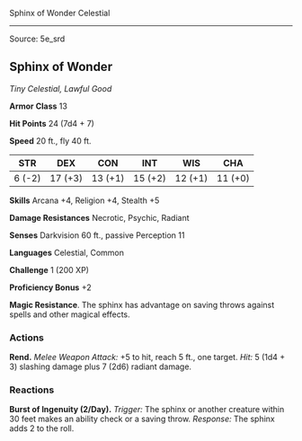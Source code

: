 <MonsterName/>Sphinx of Wonder</MonsterName>
<CreatureType/>Celestial</CreatureType>



---

Source: 5e_srd

## Sphinx of Wonder

_Tiny Celestial, Lawful Good_

**Armor Class** 13

**Hit Points** 24 (7d4 + 7)

**Speed** 20 ft., fly 40 ft.

|  STR   |   DEX   |   CON   |   INT   |   WIS   |   CHA   |
| :----: | :-----: | :-----: | :-----: | :-----: | :-----: |
| 6 (-2) | 17 (+3) | 13 (+1) | 15 (+2) | 12 (+1) | 11 (+0) |

**Skills** Arcana +4, Religion +4, Stealth +5

**Damage Resistances** Necrotic, Psychic, Radiant

**Senses** Darkvision 60 ft., passive Perception 11

**Languages** Celestial, Common

**Challenge** 1 (200 XP)

**Proficiency Bonus** +2

**Magic Resistance**. The sphinx has advantage on saving throws against spells and other magical effects.

### Actions

**Rend.** _Melee Weapon Attack:_ +5 to hit, reach 5 ft., one target.
_Hit:_ 5 (1d4 + 3) slashing damage plus 7 (2d6) radiant damage.

### Reactions

**Burst of Ingenuity (2/Day).** _Trigger:_ The sphinx or another creature within 30 feet makes an ability check or a saving throw.
_Response:_ The sphinx adds 2 to the roll.


